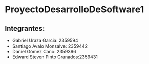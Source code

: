 # ProyectoDesarrolloDeSoftware1
## Integrantes:
- Gabriel Uraza Garcia: 2359594
- Santiago Avalo Monsalve: 2359442
- Daniel Gómez Cano: 2359396
- Edward Steven Pinto Granados:2359431
